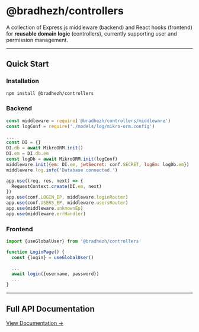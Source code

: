 # @bradhezh/controllers
A collection of Express.js middleware (backend) and React hooks (frontend) for **reusable domain logic** (controllers), currently supporting user and permission management.

---
## Quick Start
### Installation
```bash
npm install @bradhezh/controllers
```

### Backend
```js
const middleware = require('@bradhezh/controllers/middleware')
const logConf = require('./models/log/mikro-orm.config')

...
const DI = {}
DI.db = await MikroORM.init()
DI.em = DI.db.em
const logDb = await MikroORM.init(logConf)
middleware.init({em: DI.em, jwtSecret: conf.SECRET, logEm: logDb.em})
middleware.log.info('Database connected.')

app.use((req, res, next) => {
  RequestContext.create(DI.em, next)
})
app.use(conf.LOGIN_EP, middleware.loginRouter)
app.use(conf.USERS_EP, middleware.usersRouter)
app.use(middleware.unknownEp)
app.use(middleware.errHandler)
```

### Frontend
```js
import {useGlobalUser} from '@bradhezh/controllers'

function LoginPage() {
  const {login} = useGlobalUser()

  ...
  await login({username, password})
  ...
}
```

---
## Full API Documentation
[View Documentation →](https://bradhezh.github.io/jslib-controllers-doc/)
